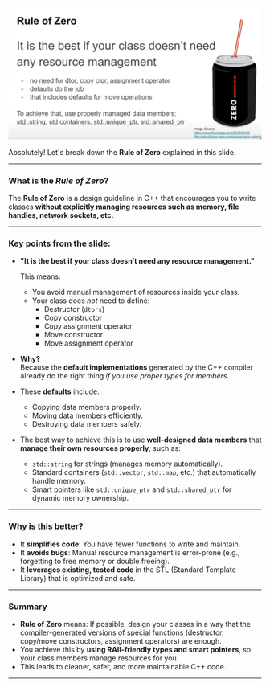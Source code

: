 ![](./images/rl15.png)

Absolutely! Let's break down the **Rule of Zero** explained in this slide.

---

### What is the *Rule of Zero*?

The **Rule of Zero** is a design guideline in C++ that encourages you to write classes **without explicitly managing resources such as memory, file handles, network sockets, etc.** 

---

### Key points from the slide:

- **"It is the best if your class doesn’t need any resource management."**

  This means:
  - You avoid manual management of resources inside your class.
  - Your class does *not* need to define:
    - Destructor (`dtors`)
    - Copy constructor
    - Copy assignment operator
    - Move constructor
    - Move assignment operator

- **Why?**  
  Because the **default implementations** generated by the C++ compiler already do the right thing *if you use proper types for members*.

- These **defaults** include:
  - Copying data members properly.
  - Moving data members efficiently.
  - Destroying data members safely.

- The best way to achieve this is to use **well-designed data members** that **manage their own resources properly**, such as:
  - `std::string` for strings (manages memory automatically).
  - Standard containers (`std::vector`, `std::map`, etc.) that automatically handle memory.
  - Smart pointers like `std::unique_ptr` and `std::shared_ptr` for dynamic memory ownership.

---

### Why is this better?

- It **simplifies code**: You have fewer functions to write and maintain.
- It **avoids bugs**: Manual resource management is error-prone (e.g., forgetting to free memory or double freeing).
- It **leverages existing, tested code** in the STL (Standard Template Library) that is optimized and safe.

---

### Summary

- **Rule of Zero** means: If possible, design your classes in a way that the compiler-generated versions of special functions (destructor, copy/move constructors, assignment operators) are enough.
- You achieve this by **using RAII-friendly types and smart pointers**, so your class members manage resources for you.
- This leads to cleaner, safer, and more maintainable C++ code.

---